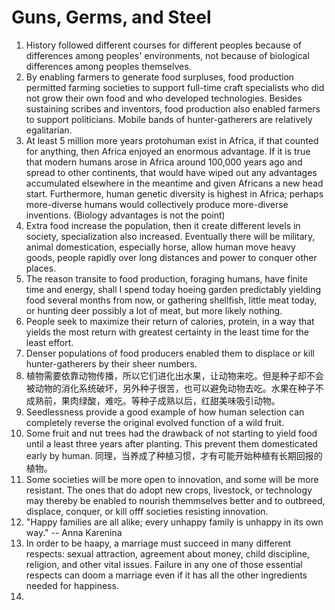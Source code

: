 # Guns, Germs, and Steel

1. History followed different courses for different peoples because of differences among peoples' environments, not because of biological differences among peoples themselves.
2. By enabling farmers to generate food surpluses, food production permitted farming societies to support full-time craft specialists who did not grow their own food and who developed technologies. Besides sustaining scribes and inventors, food production also enabled farmers to support politicians. Mobile bands of hunter-gatherers are relatively egalitarian.
3. At least 5 million more years protohuman exist in Africa, if that counted for anything, then Africa enjoyed an enormous advantage. If it is true that modern humans arose in Africa around 100,000 years ago and spread to other continents, that would have wiped out any advantages accumulated elsewhere in the meantime and given Africans a new head start. Furthermore, human genetic diversity is highest in Africa; perhaps more-diverse humans would collectively produce more-diverse inventions. (Biology advantages is not the point)
4. Extra food increase the population, then it create different levels in society, specialization also increased. Eventually there will be military, animal domestication, especially horse, allow human move heavy goods, people rapidly over long distances and power to conquer other places. 
5. The reason transite to food production, foraging humans, have finite time and energy, shall I spend today hoeing garden predictably yielding food several months from now, or gathering shellfish, little meat today, or hunting deer possibly a lot of meat, but more likely nothing. 
6. People seek to maximize their return of calories, protein, in a way that yields the most return with greatest certainty in the least time for the least effort.
7. Denser populations of food producers enabled them to displace or kill hunter-gatherers by their sheer numbers. 
8. 植物需要依靠动物传播，所以它们进化出水果，让动物来吃。但是种子却不会被动物的消化系统破坏，另外种子很苦，也可以避免动物去吃。水果在种子不成熟前，果肉绿酸，难吃。等种子成熟以后，红甜美味吸引动物。
9. Seedlessness provide a good example of how human selection can completely reverse the original evolved function of a wild fruit. 
10. Some fruit and nut trees had the drawback of not starting to yield food until a least three years after planting. This prevent them domesticated early by human. 同理，当养成了种植习惯，才有可能开始种植有长期回报的植物。
11. Some societies will be more open to innovation, and some will be more resistant. The ones that do adopt new crops, livestock, or technology may thereby be enabled to nourish themmselves better and to outbreed, displace, conquer, or kill offf societies resisting innovation. 
12. "Happy families are all alike; every unhappy family is unhappy in its own way." -- Anna Karenina
13. In order to be haapy, a marriage must succeed in many different respects: sexual attraction, agreement about money, child discipline, religion, and other vital issues. Failure in any one of those essential respects can doom a marriage even if it has all the other ingredients needed for happiness. 
14. 
